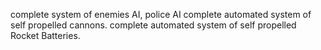 complete system of enemies AI, police AI
complete automated system of self propelled cannons.
complete automated system of self propelled Rocket Batteries.
